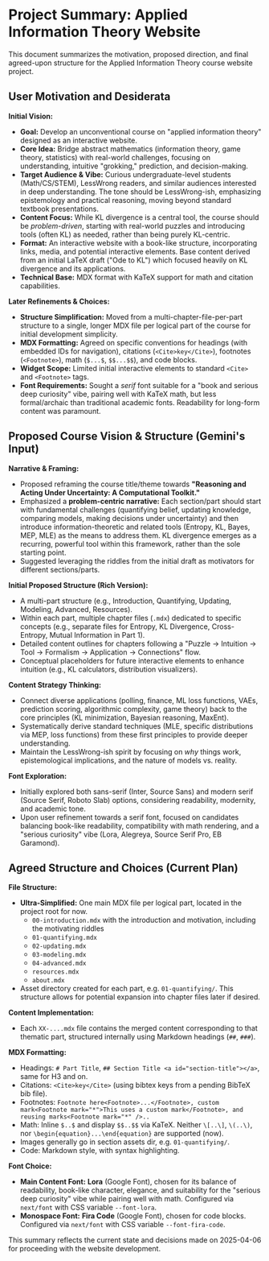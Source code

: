 # Project Summary: Applied Information Theory Website

This document summarizes the motivation, proposed direction, and final agreed-upon structure for the Applied Information Theory course website project.

## User Motivation and Desiderata

**Initial Vision:**

- **Goal:** Develop an unconventional course on "applied information theory" designed as an interactive website.
- **Core Idea:** Bridge abstract mathematics (information theory, game theory, statistics) with real-world challenges, focusing on understanding, intuitive "grokking," prediction, and decision-making.
- **Target Audience & Vibe:** Curious undergraduate-level students (Math/CS/STEM), LessWrong readers, and similar audiences interested in deep understanding. The tone should be LessWrong-ish, emphasizing epistemology and practical reasoning, moving beyond standard textbook presentations.
- **Content Focus:** While KL divergence is a central tool, the course should be _problem-driven_, starting with real-world puzzles and introducing tools (often KL) as needed, rather than being purely KL-centric.
- **Format:** An interactive website with a book-like structure, incorporating links, media, and potential interactive elements. Base content derived from an initial LaTeX draft ("Ode to KL") which focused heavily on KL divergence and its applications.
- **Technical Base:** MDX format with KaTeX support for math and citation capabilities.

**Later Refinements & Choices:**

- **Structure Simplification:** Moved from a multi-chapter-file-per-part structure to a single, longer MDX file per logical part of the course for initial development simplicity.
- **MDX Formatting:** Agreed on specific conventions for headings (with embedded IDs for navigation), citations (`<Cite>key</Cite>`), footnotes (`<Footnote>`), math (`$...$`, `$$...$$`), and code blocks.
- **Widget Scope:** Limited initial interactive elements to standard `<Cite>` and `<Footnote>` tags.
- **Font Requirements:** Sought a _serif_ font suitable for a "book and serious deep curiosity" vibe, pairing well with KaTeX math, but less formal/archaic than traditional academic fonts. Readability for long-form content was paramount.

## Proposed Course Vision & Structure (Gemini's Input)

**Narrative & Framing:**

- Proposed reframing the course title/theme towards **"Reasoning and Acting Under Uncertainty: A Computational Toolkit."**
- Emphasized a **problem-centric narrative:** Each section/part should start with fundamental challenges (quantifying belief, updating knowledge, comparing models, making decisions under uncertainty) and then introduce information-theoretic and related tools (Entropy, KL, Bayes, MEP, MLE) as the means to address them. KL divergence emerges as a recurring, powerful tool within this framework, rather than the sole starting point.
- Suggested leveraging the riddles from the initial draft as motivators for different sections/parts.

**Initial Proposed Structure (Rich Version):**

- A multi-part structure (e.g., Introduction, Quantifying, Updating, Modeling, Advanced, Resources).
- Within each part, multiple chapter files (`.mdx`) dedicated to specific concepts (e.g., separate files for Entropy, KL Divergence, Cross-Entropy, Mutual Information in Part 1).
- Detailed content outlines for chapters following a "Puzzle -> Intuition -> Tool -> Formalism -> Application -> Connections" flow.
- Conceptual placeholders for future interactive elements to enhance intuition (e.g., KL calculators, distribution visualizers).

**Content Strategy Thinking:**

- Connect diverse applications (polling, finance, ML loss functions, VAEs, prediction scoring, algorithmic complexity, game theory) back to the core principles (KL minimization, Bayesian reasoning, MaxEnt).
- Systematically derive standard techniques (MLE, specific distributions via MEP, loss functions) from these first principles to provide deeper understanding.
- Maintain the LessWrong-ish spirit by focusing on _why_ things work, epistemological implications, and the nature of models vs. reality.

**Font Exploration:**

- Initially explored both sans-serif (Inter, Source Sans) and modern serif (Source Serif, Roboto Slab) options, considering readability, modernity, and academic tone.
- Upon user refinement towards a serif font, focused on candidates balancing book-like readability, compatibility with math rendering, and a "serious curiosity" vibe (Lora, Alegreya, Source Serif Pro, EB Garamond).

## Agreed Structure and Choices (Current Plan)

**File Structure:**

- **Ultra-Simplified:** One main MDX file per logical part, located in the project root for now.
  - `00-introduction.mdx` with the introduction and motivation, including the motivating riddles
  - `01-quantifying.mdx`
  - `02-updating.mdx`
  - `03-modeling.mdx`
  - `04-advanced.mdx`
  - `resources.mdx`
  - `about.mdx`
- Asset directory created for each part, e.g. `01-quantifying/`. This structure allows for potential expansion into chapter files later if desired.

**Content Implementation:**

- Each `XX-....mdx` file contains the merged content corresponding to that thematic part, structured internally using Markdown headings (`##`, `###`).

**MDX Formatting:**

- Headings: `# Part Title`, `## Section Title <a id="section-title"></a>`, same for H3 and on.
- Citations: `<Cite>key</Cite>` (using bibtex keys from a pending BibTeX bib file).
- Footnotes: `Footnote here<Footnote>...</Footnote>, custom mark<Footnote mark="*">This uses a custom mark</Footnote>, and reusing marks<Footnote mark="*" />..`
- Math: Inline `$..$` and display `$$..$$` via KaTeX. Neither `\[..\]`, `\(..\)`, nor `\begin{equation}...\end{equation}` are supported (now).
- Images generally go in section assets dir, e.g. `01-quantifying/`.
- Code: Markdown style, with syntax highlighting.

**Font Choice:**

- **Main Content Font:** **Lora** (Google Font), chosen for its balance of readability, book-like character, elegance, and suitability for the "serious deep curiosity" vibe while pairing well with math. Configured via `next/font` with CSS variable `--font-lora`.
- **Monospace Font:** **Fira Code** (Google Font), chosen for code blocks. Configured via `next/font` with CSS variable `--font-fira-code`.

This summary reflects the current state and decisions made on 2025-04-06 for proceeding with the website development.
